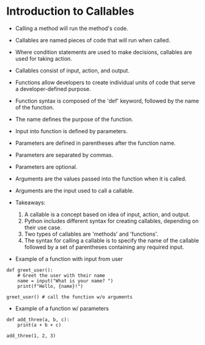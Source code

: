 # Introduction to Callables

- Calling a method will run the method's code.
- Callables are named pieces of code that will run when called.
- Where condition statements are used to make decisions, callables are used for taking action.
- Callables consist of input, action, and output.

- Functions allow developers to create individual units of code that serve a developer-defined purpose.
- Function syntax is composed of the 'def' keyword, followed by the name of the function.
- The name defines the purpose of the function.

- Input into function is defined by parameters.
- Parameters are defined in parentheses after the function name.
- Parameters are separated by commas.
- Parameters are optional.

- Arguments are the values passed into the function when it is called.
- Arguments are the input used to call a callable.

- Takeaways:
    1. A callable is a concept based on idea of input, action, and output.
    2. Python includes different syntax for creating callables, depending on their use case.
    3. Two types of callables are 'methods' and 'functions'.
    4. The syntax for calling a callable is to specify the name of the callable followed by a set of parentheses containing any required input.

- Example of a function with input from user
```
def greet_user():
    # Greet the user with their name
    name = input("What is your name? ")
    print(f"Hello, {name}!")

greet_user() # call the function w/o arguments
```

- Example of a function w/ parameters
```
def add_three(a, b, c):
    print(a + b + c)

add_three(1, 2, 3)
```